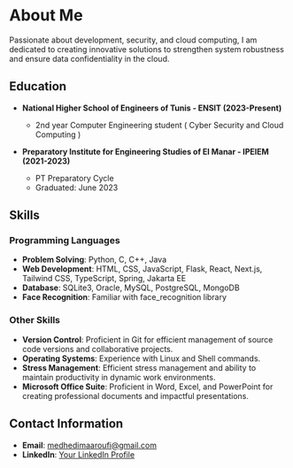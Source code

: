 # About Me

Passionate about development, security, and cloud computing, I am dedicated to creating innovative solutions to strengthen system robustness and ensure data confidentiality in the cloud.

## Education

- **National Higher School of Engineers of Tunis - ENSIT (2023-Present)**
  - 2nd year Computer Engineering student ( Cyber Security and Cloud Computing )

- **Preparatory Institute for Engineering Studies of El Manar - IPEIEM (2021-2023)**
  - PT Preparatory Cycle
  - Graduated: June 2023

## Skills

### Programming Languages
- **Problem Solving**: Python, C, C++, Java
- **Web Development**: HTML, CSS, JavaScript, Flask, React, Next.js, Tailwind CSS, TypeScript, Spring, Jakarta EE
- **Database**: SQLite3, Oracle, MySQL, PostgreSQL, MongoDB
- **Face Recognition**: Familiar with face_recognition library

### Other Skills
- **Version Control**: Proficient in Git for efficient management of source code versions and collaborative projects.
- **Operating Systems**: Experience with Linux and Shell commands.
- **Stress Management**: Efficient stress management and ability to maintain productivity in dynamic work environments.
- **Microsoft Office Suite**: Proficient in Word, Excel, and PowerPoint for creating professional documents and impactful presentations.

## Contact Information

- **Email**: [medhedimaaroufi@gmail.com](mailto:medhedimaaroufi@gmail.com)
- **LinkedIn**: [Your LinkedIn Profile](www.linkedin.com/in/yourprofile/](https://www.linkedin.com/in/mohamed-hedi-maaroufi-72a096228/)https://www.linkedin.com/in/mohamed-hedi-maaroufi-72a096228/)
